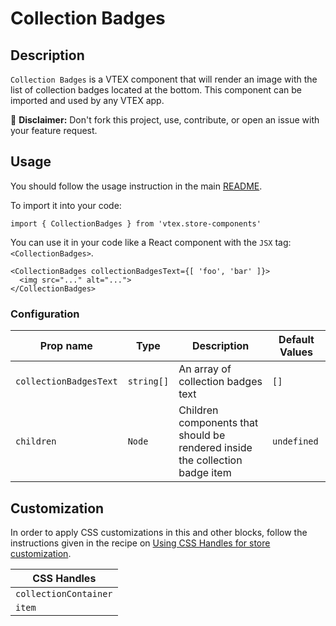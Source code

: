 # Collection Badges

## Description

`Collection Badges` is a VTEX component that will render an image with the list of collection badges located at the bottom.
This component can be imported and used by any VTEX app.

:loudspeaker: **Disclaimer:** Don't fork this project, use, contribute, or open an issue with your feature request.

## Usage

You should follow the usage instruction in the main [README](https://github.com/vtex-apps/store-components/blob/master/README.md#usage).

To import it into your code:

```tsx
import { CollectionBadges } from 'vtex.store-components'
```

You can use it in your code like a React component with the `JSX` tag: `<CollectionBadges>`.

```tsx
<CollectionBadges collectionBadgesText={[ 'foo', 'bar' ]}>
  <img src="..." alt="...">
</CollectionBadges>
```

### Configuration

| Prop name              | Type       | Description                                                                  | Default Values |
| ---------------------- | ---------- | ---------------------------------------------------------------------------- | -------------- |
| `collectionBadgesText` | `string[]` | An array of collection badges text                                           | `[]`           |
| `children`             | `Node`     | Children components that should be rendered inside the collection badge item | `undefined`    |

## Customization

In order to apply CSS customizations in this and other blocks, follow the instructions given in the recipe on [Using CSS Handles for store customization](https://vtex.io/docs/recipes/style/using-css-handles-for-store-customization).

| CSS Handles           |
| --------------------- |
| `collectionContainer` |
| `item`                |
